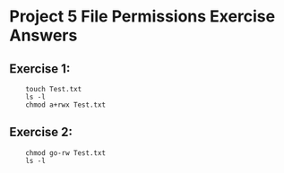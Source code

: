 # Project 5 File Permissions Exercise Answers
## Exercise 1:
```
    touch Test.txt
    ls -l
    chmod a+rwx Test.txt
```
## Exercise 2:
```
    chmod go-rw Test.txt
    ls -l
```